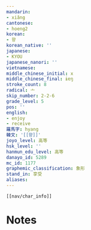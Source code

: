 ```yaml
---
mandarin:
- xiǎng
cantonese:
- hoeng2
korean:
- 향
korean_native: ''
japanese:
- KYOU
japanese_nanori: ''
vietnamese:
middle_chinese_initial: x
middle_chinese_final: ɨɐŋ
stroke_count: 8
radical: 亠
skip_number: 2-2-6
grade_level: 5
pos: ''
english:
- enjoy
- receive
羅馬字: hyang
韓文: '[[향]]'
joyo_level: 高等
hsk_level: ''
hanmun_edu_level: 高等
danayo_id: 5289
mc_id: 1177
graphemic_classification: 象形
stand_in: 享受
aliases:
---
```

```meta-bind-embed
[[nav/char_info]]
```

# Notes
